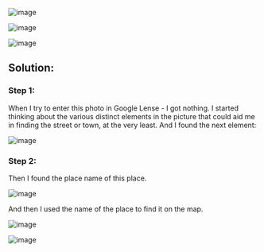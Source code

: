 ![image](https://github.com/YourCH0ICE/CTF-Write-ups/assets/127401530/fb56fb12-c8d8-4e4f-8738-3bf08ee92f65)

![image](https://github.com/YourCH0ICE/CTF-Write-ups/assets/127401530/846ec48a-2a8d-4b29-a980-074720c90868)

![image](https://github.com/YourCH0ICE/CTF-Write-ups/assets/127401530/5377b662-f562-4afa-92fb-edb6c92c5b5f)

<h2>Solution:</h2>

<h3>Step 1:</h3>

When I try to enter this photo in Google Lense - I got nothing. I started thinking about the various distinct elements in the picture that could aid me in finding the street or town, at the very least.
And I found the next element:

![image](https://github.com/YourCH0ICE/CTF-Write-ups/assets/127401530/1f1d50fb-b8e8-42a9-9ffc-3fbf1f3c23c0)

<h3>Step 2:</h3>
Then I found the place name of this place. 

![image](https://github.com/YourCH0ICE/CTF-Write-ups/assets/127401530/d1946d9f-5b7c-4cd4-8a7c-b5d7a8e05a8b)

And then I used the name of the place to find it on the map. 

![image](https://github.com/YourCH0ICE/CTF-Write-ups/assets/127401530/5fc6b026-8d63-4d73-a862-8e47bc23db7b)

![image](https://github.com/YourCH0ICE/CTF-Write-ups/assets/127401530/dfdb626e-74b6-48b8-8651-de22c3f87d89)








